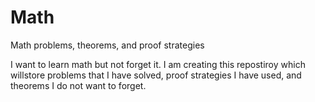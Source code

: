 # Math
Math problems, theorems, and proof strategies

I want to learn math but not forget it. I am creating this repostiroy which willstore problems that I have solved, proof strategies I have used, and theorems I do not want to forget.
